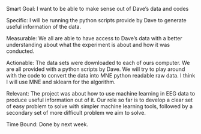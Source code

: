  
Smart Goal: I want to be able to make sense out of Dave’s data and codes

Specific: I will be running the python scripts provide by Dave to generate useful information
of the data.

Measurable:  We all are able to have access to Dave’s data with a better understanding about
what the experiment is about and how it was conducted.

Actionable:  The data sets  were downloaded to each of ours computer. We are all provided 
with a python scripts by Dave. We will try to play around with the code to convert the data 
into MNE python readable raw data.  I think I will use MNE and sklearn for the algorithm.

Relevant:  The project was about how to use machine learning in EEG data to produce useful 
information out of it. Our role so far is to develop a  clear set of easy problem to solve 
with simpler machine learning tools, followed by a secondary set of more difficult problem 
we aim to solve.

Time Bound: Done by next week.
